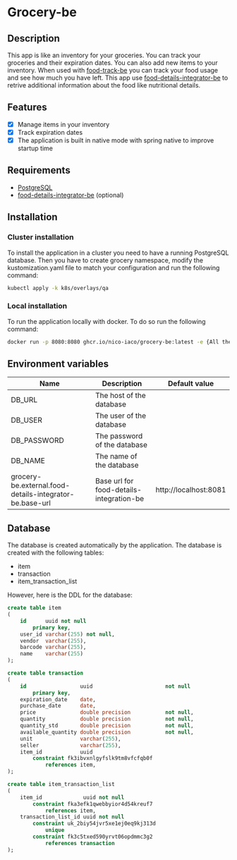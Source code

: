 # Grocery-be

## Description

This app is like an inventory for your groceries. You can track your groceries and their expiration dates. You can also add new items to your inventory.
When used with [food-track-be](https://github.com/nico-iaco/food-track-be) you can track your food usage and see how much you have left. 
This app use [food-details-integrator-be](https://github.com/nico-iaco/food-details-integrator-be) to retrive additional information about the food like nutritional details.

## Features

- [x] Manage items in your inventory
- [x] Track expiration dates
- [x] The application is built in native mode with spring native to improve startup time

## Requirements

- [PostgreSQL](https://www.postgresql.org/)
- [food-details-integrator-be](https://github.com/nico-iaco/food-details-integrator-be) (optional)

## Installation

### Cluster installation

To install the application in a cluster you need to have a running PostgreSQL database. Then you have to create grocery
namespace, modify the kustomization.yaml file to match your configuration and run the following command:

```bash
kubectl apply -k k8s/overlays/qa
```

### Local installation

To run the application locally with docker. To do so run the following command:

```bash
docker run -p 8080:8080 ghcr.io/nico-iaco/grocery-be:latest -e {All the environment variables}
```

## Environment variables

| Name                                                    | Description                              | Default value         |
|---------------------------------------------------------|------------------------------------------|-----------------------|
| DB_URL                                                  | The host of the database                 |                       |
| DB_USER                                                 | The user of the database                 |                       |
| DB_PASSWORD                                             | The password of the database             |                       |
| DB_NAME                                                 | The name of the database                 |                       |
| grocery-be.external.food-details-integrator-be.base-url | Base url for food-details-integration-be | http://localhost:8081 |

## Database

The database is created automatically by the application. The database is created with the following tables:

- item
- transaction
- item_transaction_list

However, here is the DDL for the database:

```sql
create table item
(
    id      uuid not null
        primary key,
    user_id varchar(255) not null,
    vendor  varchar(255),
    barcode varchar(255),
    name    varchar(255)
);

create table transaction
(
    id                 uuid                       not null
        primary key,
    expiration_date    date,
    purchase_date      date,
    price              double precision           not null,
    quantity           double precision           not null,
    quantity_std       double precision           not null,
    available_quantity double precision           not null,
    unit               varchar(255),
    seller             varchar(255),
    item_id            uuid
        constraint fk3ibvxnlgyfslk9tm8vfcfqb0f
            references item,
);

create table item_transaction_list
(
    item_id             uuid not null
        constraint fka3efk1qwebbyior4d54kreuf7
            references item,
    transaction_list_id uuid not null
        constraint uk_2biy54jvr5xe1ej0eq9kj313d
            unique
        constraint fk3c5txed590yrvt06opdmmc3g2
            references transaction
);


```